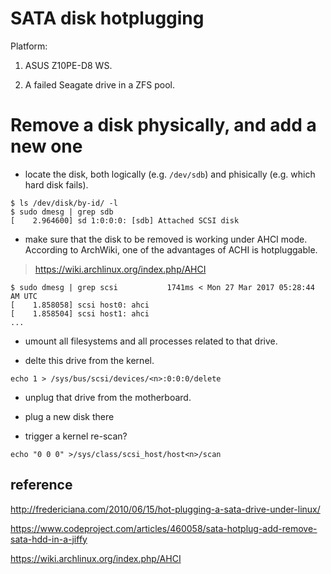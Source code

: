 SATA disk hotplugging
===

Platform:

1. ASUS Z10PE-D8 WS.

2. A failed Seagate drive in a ZFS pool.

# Remove a disk physically, and add a new one

* locate the disk, both logically (e.g. `/dev/sdb`) and phisically
(e.g. which hard disk fails).

```
$ ls /dev/disk/by-id/ -l
$ sudo dmesg | grep sdb
[    2.964600] sd 1:0:0:0: [sdb] Attached SCSI disk
```

* make sure that the disk to be removed is working under AHCI mode.
According to ArchWiki, one of the advantages of ACHI is hotpluggable.

> https://wiki.archlinux.org/index.php/AHCI

```
$ sudo dmesg | grep scsi           1741ms < Mon 27 Mar 2017 05:28:44 AM UTC
[    1.858058] scsi host0: ahci
[    1.858504] scsi host1: ahci
...
```

* umount all filesystems and all processes related to that drive.

* delte this drive from the kernel.

```
echo 1 > /sys/bus/scsi/devices/<n>:0:0:0/delete
```

* unplug that drive from the motherboard.

* plug a new disk there

* trigger a kernel re-scan?

```
echo "0 0 0" >/sys/class/scsi_host/host<n>/scan
```

## reference

http://fredericiana.com/2010/06/15/hot-plugging-a-sata-drive-under-linux/

https://www.codeproject.com/articles/460058/sata-hotplug-add-remove-sata-hdd-in-a-jiffy

https://wiki.archlinux.org/index.php/AHCI
